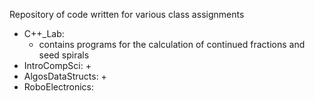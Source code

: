 Repository of code written for various class assignments

+ C++\_Lab:
	+ contains programs for the calculation of continued fractions and seed spirals
+ IntroCompSci:
	+ 
+ AlgosDataStructs:
	+
+ RoboElectronics:
